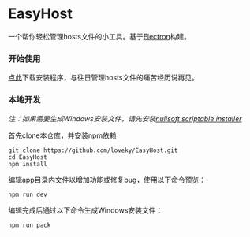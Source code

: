 # EasyHost
一个帮你轻松管理hosts文件的小工具。基于[Electron](http://electron.atom.io/)构建。

### 开始使用
[点此](http://pan.baidu.com/s/1kTrOTWr)下载安装程序，与往日管理hosts文件的痛苦经历说再见。

### 本地开发
*注：如果需要生成Windows安装文件，请先安装[nullsoft scriptable installer](http://nsis.sourceforge.net/Download)*

首先clone本仓库，并安装npm依赖
```shell
git clone https://github.com/loveky/EasyHost.git
cd EasyHost
npm install
```

编辑app目录内文件以增加功能或修复bug，使用以下命令预览：
```shell
npm run dev
```

编辑完成后通过以下命令生成Windows安装文件：
```shell
npm run pack
```

